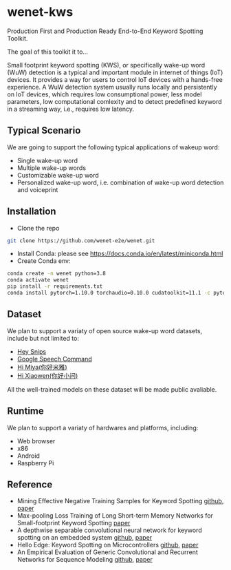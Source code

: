 # wenet-kws

Production First and Production Ready End-to-End Keyword Spotting Toolkit.

The goal of this toolkit it to...

Small footprint keyword spotting (KWS), or specifically wake-up word (WuW) detection is a typical and important module in internet of things (IoT) devices.  It provides a way for users to control IoT devices with a hands-free experience. A WuW detection system usually runs locally and persistently on IoT devices, which requires low consumptional power, less model parameters, low computational comlexity and to detect predefined keyword in a streaming way, i.e., requires low latency.


## Typical Scenario

We are going to support the following typical applications of wakeup word:

* Single wake-up word
* Multiple wake-up words
* Customizable wake-up word
* Personalized wake-up word, i.e. combination of wake-up word detection and voiceprint

## Installation

- Clone the repo
``` sh
git clone https://github.com/wenet-e2e/wenet.git
```

- Install Conda: please see https://docs.conda.io/en/latest/miniconda.html
- Create Conda env:

``` sh
conda create -n wenet python=3.8
conda activate wenet
pip install -r requirements.txt
conda install pytorch=1.10.0 torchaudio=0.10.0 cudatoolkit=11.1 -c pytorch -c conda-forge
```

## Dataset

We plan to support a variaty of open source wake-up word datasets, include but not limited to:

* [Hey Snips](https://github.com/sonos/keyword-spotting-research-datasets)
* [Google Speech Command](https://arxiv.org/pdf/1804.03209.pdf)
* [Hi Miya(你好米雅)](http://www.aishelltech.com/wakeup_data)
* [Hi Xiaowen(你好小问)](http://openslr.org/87/)

All the well-trained models on these dataset will be made public avaliable.


## Runtime

We plan to support a variaty of hardwares and platforms, including:

* Web browser
* x86
* Android
* Raspberry Pi

## Reference

* Mining Effective Negative Training Samples for Keyword Spotting
  [github]( https://github.com/jingyonghou/KWS_Max-pooling_RHE),
  [paper](https://www.microsoft.com/en-us/research/uploads/prod/2020/04/ICASSP2020_Max_pooling_KWS.pdf)
* Max-pooling Loss Training of Long Short-term Memory Networks for Small-footprint Keyword Spotting
  [paper](https://arxiv.org/pdf/1705.02411.pdf)
* A depthwise separable convolutional neural network for keyword spotting on an embedded system
  [github](https://github.com/PeterMS123/KWS-DS-CNN-for-embedded),
  [paper](https://asmp-eurasipjournals.springeropen.com/track/pdf/10.1186/s13636-020-00176-2.pdf)
* Hello Edge: Keyword Spotting on Microcontrollers
  [github](https://arxiv.org/pdf/1711.07128.pdf),
  [paper](https://github.com/ARM-software/ML-KWS-for-MCU)
* An Empirical Evaluation of Generic Convolutional and Recurrent Networks for Sequence Modeling
  [github](http://github.com/locuslab/TCN),
  [paper](https://arxiv.org/pdf/1803.01271.pdf)
